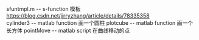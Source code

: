sfuntmpl.m -- s-function 模板 https://blog.csdn.net/jirryzhang/article/details/78335358  
cylinder3 --  matlab function 画一个圆柱
plotcube -- matlab function 画一个长方体
pointMove -- matlab script 在曲线移动的点